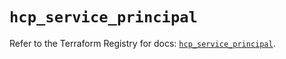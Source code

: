 # `hcp_service_principal`

Refer to the Terraform Registry for docs: [`hcp_service_principal`](https://registry.terraform.io/providers/hashicorp/hcp/0.83.0/docs/resources/service_principal).
